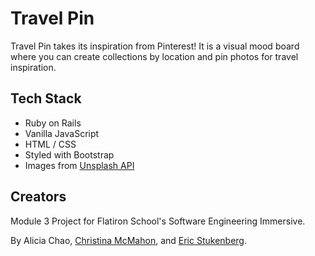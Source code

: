 # Travel Pin

Travel Pin takes its inspiration from Pinterest!  It is a visual mood board where you can create collections by location and pin photos for travel inspiration.

## Tech Stack

- Ruby on Rails
- Vanilla JavaScript
- HTML / CSS 
- Styled with Bootstrap
- Images from [Unsplash API](https://unsplash.com/developers)

## Creators

Module 3 Project for Flatiron School's Software Engineering Immersive. 

By Alicia Chao, [Christina McMahon](https://github.com/christinamcmahon), and [Eric Stukenberg](https://github.com/EricStukenberg).
